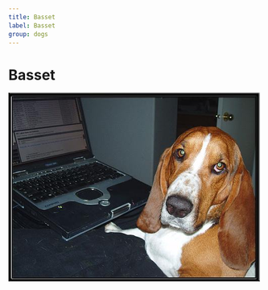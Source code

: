 ```yaml
---
title: Basset
label: Basset
group: dogs
---
```


# Basset

![Basset](/assets/images/basset/image.jpg "Basset")